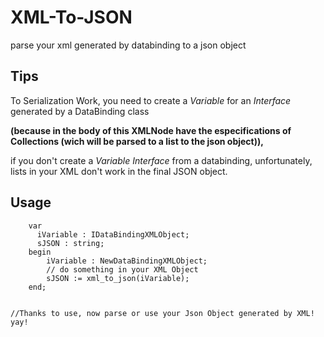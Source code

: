# XML-To-JSON
parse your xml generated by databinding to a json object
## Tips


To Serialization Work, you need to create a *Variable* for an *Interface* generated by a DataBinding class 


**(because in the body of this XMLNode have the especifications of Collections (wich will be parsed to a list to the json object)),**


if you don't create a *Variable Interface* from a databinding, unfortunately, lists in your XML don't work in the final JSON object.

## Usage
```Delphi
    var
      iVariable : IDataBindingXMLObject;
      sJSON : string;
    begin
        iVariable : NewDataBindingXMLObject;
        // do something in your XML Object 
        sJSON := xml_to_json(iVariable);
    end;
    

//Thanks to use, now parse or use your Json Object generated by XML! yay!
